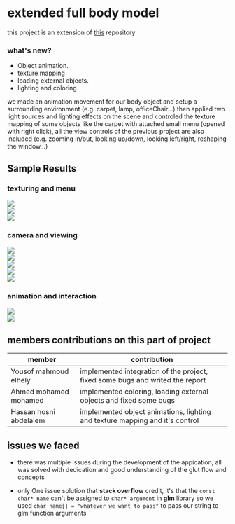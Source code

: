 # extended full body model

this project is an extension of <a href="https://github.com/HassanHosniAbdelalem/ROBOT">this</a> repository

### what's new?
* Object animation.
* texture mapping
* loading external objects.
* lighting and coloring

we made an animation movement for our body object and setup a surrounding environment (e.g. carpet, lamp, officeChair...) then applied two light sources and lighting effects on the scene and controled the texture mapping of some objects like the carpet with attached small menu (opened with right click), all the view controls of the previous project are also included (e.g. zooming in/out, looking up/down, looking left/right, reshaping the window...)

## Sample Results
### texturing and menu
<div class="flex-container">
  <div><img src = "screenshots/buzFloor.png"></div>
  <div><img src = "screenshots/woodFloor.png"></div>
  <div><img src = "screenshots/whiteblackFloor.png"></div> 
</div>

### camera and viewing
<div class="flex-container">
  <div><img src = "screenshots/lookup.png"></div>
  <div><img src = "screenshots/lookdown.png"></div>
  <div><img src = "screenshots/lookleft.png"></div>
</div>
<div class="flex-container">
  <div><img src = "screenshots/lookright.png"></div> 
  <div><img src = "screenshots/backview.png"></div> 
</div>

### animation and interaction
<div class="flex-container">
  <div><img src = "screenshots/backword.png"></div>
  <div><img src = "screenshots/forward.png"></div>
</div>

## members contributions on this part of project

member | contribution
--------| ---------------
Yousof mahmoud elhely | implemented integration of the project, fixed some bugs and writed the report
Ahmed mohamed mohamed | implemented coloring, loading external objects and fixed some bugs
Hassan hosni abdelalem | implemented object animations, lighting and texture mapping and it's control

## issues we faced
* there was multiple issues during the development of the appication, all was solved with dedication and good understanding of the glut flow and concepts

* only One issue solution that **stack overflow** credit, it's that the ```const char* name``` can't be assigned to ```char* argument``` in **glm** library so we used ```char name[] = "whatever we want to pass"``` to pass our string to glm function arguments 

